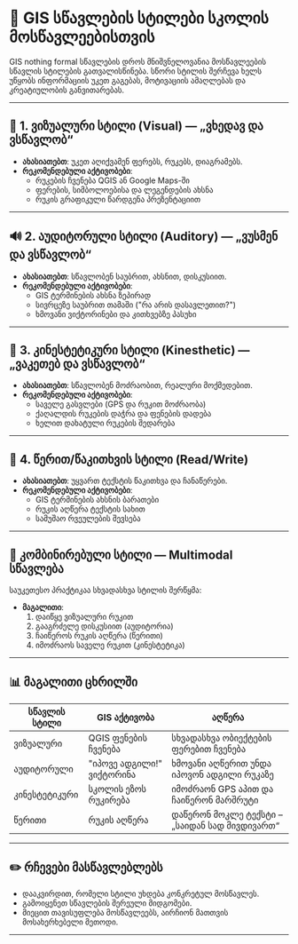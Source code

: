 # 🧠 GIS სწავლების სტილები სკოლის მოსწავლეებისთვის

GIS nothing formal სწავლების დროს მნიშვნელოვანია მოსწავლეების სწავლის სტილების გათვალისწინება. სწორი სტილის შერჩევა ხელს უწყობს ინფორმაციის უკეთ გაგებას, მოტივაციის ამაღლებას და კრეატიულობის განვითარებას.

---

## 🎨 1. ვიზუალური სტილი (Visual) — „ვხედავ და ვსწავლობ“
- **ახასიათებთ**: უკეთ აღიქვამენ ფერებს, რუკებს, დიაგრამებს.
- **რეკომენდებული აქტივობები**:
  - რუკების ჩვენება QGIS ან Google Maps-ში
  - ფერების, სიმბოლოებისა და ლეგენდების ახსნა
  - რუკის გრაფიკული წარდგენა პრეზენტაციით

---

## 🔊 2. აუდიტორული სტილი (Auditory) — „ვუსმენ და ვსწავლობ“
- **ახასიათებთ**: სწავლობენ საუბრით, ახსნით, დისკუსიით.
- **რეკომენდებული აქტივობები**:
  - GIS ტერმინების ახსნა ზეპირად
  - სივრცეზე საუბრით თამაში ("რა არის დასავლეთით?")
  - ხმოვანი ვიქტორინები და კითხვებზე პასუხი

---

## 🚶 3. კინესტეტიკური სტილი (Kinesthetic) — „ვაკეთებ და ვსწავლობ“
- **ახასიათებთ**: სწავლობენ მოძრაობით, რეალური მოქმედებით.
- **რეკომენდებული აქტივობები**:
  - საველე გასვლები (GPS და რუკით მოძრაობა)
  - ქაღალდის რუკების დაჭრა და ფენების დადება
  - ხელით დახატული რუკების შედარება

---

## 📖 4. წერით/წაკითხვის სტილი (Read/Write)
- **ახასიათებთ**: უყვართ ტექსტის წაკითხვა და ჩანაწერები.
- **რეკომენდებული აქტივობები**:
  - GIS ტერმინების ახსნის ბარათები
  - რუკის აღწერა ტექსტის სახით
  - სამუშაო რვეულების შევსება

---

## 🔄 კომბინირებული სტილი — Multimodal სწავლება
საუკეთესო პრაქტიკაა სხვადასხვა სტილის შერწყმა:

- **მაგალითი**:
  1. დაიწყე ვიზუალური რუკით
  2. გააგრძელე დისკუსიით (აუდიტორია)
  3. ჩაიწეროს რუკის აღწერა (წერითი)
  4. იმოძრაოს საველე რუკით (კინესტეტიკა)

---

## 📊 მაგალითი ცხრილში

| სწავლის სტილი | GIS აქტივობა | აღწერა |
|---------------|--------------|--------|
| ვიზუალური | QGIS ფენების ჩვენება | სხვადასხვა ობიექტების ფერებით ჩვენება |
| აუდიტორული | "იპოვე ადგილი!" ვიქტორინა | ხმოვანი აღწერით უნდა იპოვონ ადგილი რუკაზე |
| კინესტეტიკური | სკოლის ეზოს რუკირება | იმოძრაონ GPS აპით და ჩაიწერონ მარშრუტი |
| წერითი | რუკის აღწერა | დაწერონ მოკლე ტექსტი – „საიდან სად მივდივართ“ |

---

## ✏️ რჩევები მასწავლებლებს
- დააკვირდით, რომელი სტილი უხდება კონკრეტულ მოსწავლეს.
- გამოიყენეთ სწავლების შერეული მიდგომები.
- მიეცით თავისუფლება მოსწავლეებს, აირჩიონ მათთვის მოსახერხებელი მეთოდი.

---

